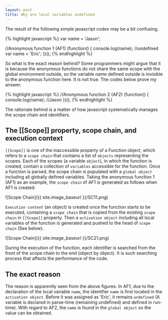 ```yaml
---
layout: post
title: Why are local variables undefined
---
```

The result of the following simple javascript codes may be a bit confusing.

{% highlight javascript %}
var name = 'Jason';

//Anonymous function 1 (AF1)
(function() {
    console.log(name); //undefined
    var name = 'Eric';
})();
{% endhighlight %}

So what is the exact reason behind? Some programmers might argue that it is because the anonymous functions do not share the same scope with the global environment outside, so the variable name defined outside is invisible to the anonymous function here. It is not true. The codes below prove my answer.

{% highlight javascript %}
//Anonymous function 2 (AF2)
(function() {
    console.log(name); //Jason
})();
{% endhighlight %}

The rationale behind is a matter of how javascript systematically manages the scope chain and identifiers.

## The [[Scope]] property, scope chain, and execution context
`[[Scope]]` is one of the inaccessible property of a Function object, which refers to a `scope chain` that contains a list of `objects` representing the scopes. Each of the scopes (a variable `object`), in which the function is created, contain a collection of `variables` accessible for the function. Once a function is parsed, the scope chain is populated with a `global object` including all globally defined variables. Taking the anonymous function 1 (AF1) as an example, the `scope chain` of AF1 is generated as follows when AF1 is created:

![Scope Chain]({{ site.image_baseurl }}/SC11.png)

`Execution context` (an object) is created once the function starts to be executed, containing a `scope chain` that is copied from the existing `scope chain` in `[[Scope]]` property. Then a `activation object` including all local variables of the function is generated and pushed to the head of `scope chain` (See below).

![Scope Chain]({{ site.image_baseurl }}/SC21.png)

During the execution of the function, each identifier is searched from the front of the scope chain to the end (object by object). It is such searching process that affects the performance of the code.

## The exact reason
The reason is apparently seen from the above figures. In AF1, due to the declaration of the local variable `name`, the identifier `name` is first located in the `activation object`. Before it was assigned as 'Eric', it remains `undefined` (A variable is declared in parse-time (remaining undefined) and defined in run-time). With regard to AF2, the `name` is found in the `global object` so the value can be obtained.